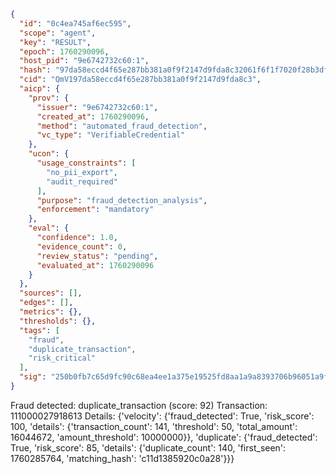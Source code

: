 ```json
{
  "id": "0c4ea745af6ec595",
  "scope": "agent",
  "key": "RESULT",
  "epoch": 1760290096,
  "host_pid": "9e6742732c60:1",
  "hash": "97da58eccd4f65e287bb381a0f9f2147d9fda8c32061f6f1f7020f28b3dfb751",
  "cid": "QmV197da58eccd4f65e287bb381a0f9f2147d9fda8c3",
  "aicp": {
    "prov": {
      "issuer": "9e6742732c60:1",
      "created_at": 1760290096,
      "method": "automated_fraud_detection",
      "vc_type": "VerifiableCredential"
    },
    "ucon": {
      "usage_constraints": [
        "no_pii_export",
        "audit_required"
      ],
      "purpose": "fraud_detection_analysis",
      "enforcement": "mandatory"
    },
    "eval": {
      "confidence": 1.0,
      "evidence_count": 0,
      "review_status": "pending",
      "evaluated_at": 1760290096
    }
  },
  "sources": [],
  "edges": [],
  "metrics": {},
  "thresholds": {},
  "tags": [
    "fraud",
    "duplicate_transaction",
    "risk_critical"
  ],
  "sig": "250b0fb7c65d9fc90c68ea4ee1a375e19525fd8aa1a9a8393706b96051a9f094"
}
```

Fraud detected: duplicate_transaction (score: 92)
Transaction: 111000027918613
Details: {'velocity': {'fraud_detected': True, 'risk_score': 100, 'details': {'transaction_count': 141, 'threshold': 50, 'total_amount': 16044672, 'amount_threshold': 10000000}}, 'duplicate': {'fraud_detected': True, 'risk_score': 85, 'details': {'duplicate_count': 140, 'first_seen': 1760285764, 'matching_hash': 'c11d1385920c0a28'}}}